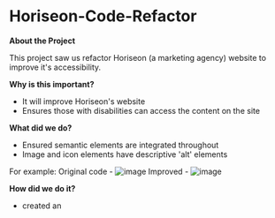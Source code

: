 # Horiseon-Code-Refactor

**About the Project**

This project saw us refactor Horiseon (a marketing agency) website to improve it's accessibility.

**Why is this important?**
- It will improve Horiseon's website 
- Ensures those with disabilities can access the content on the site

**What did we do?**
- Ensured semantic elements are integrated throughout
- Image and icon elements have descriptive 'alt' elements

For example:
Original code -
![image](https://github.com/Nirmean/Horiseon-Code-Refactor/assets/149950638/2b5a1460-edc2-41a2-ba69-21a5952b9ed7)
Improved - 
![image](https://github.com/Nirmean/Horiseon-Code-Refactor/assets/149950638/3fb7c2f0-3b27-488c-a94c-6c307a4ce320)

**How did we do it?**
- created an 

